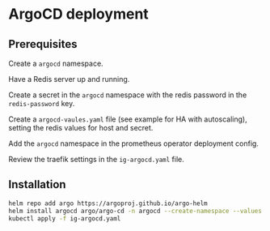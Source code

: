 # ArgoCD deployment

## Prerequisites

Create a `argocd` namespace.

Have a Redis server up and running.

Create a secret in the `argocd` namespace with the redis password in the `redis-password` key.

Create a `argocd-vaules.yaml` file (see example for HA with autoscaling), setting the redis values for host and secret.

Add the `argocd` namespace in the prometheus operator deployment config.

Review the traefik settings in the `ig-argocd.yaml` file.

## Installation

```bash
helm repo add argo https://argoproj.github.io/argo-helm
helm install argocd argo/argo-cd -n argocd --create-namespace --values argocd-values.yaml
kubectl apply -f ig-argocd.yaml
```
